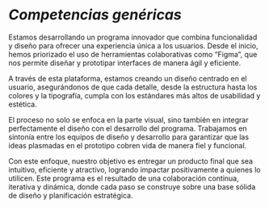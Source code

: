 # *Competencias genéricas*

Estamos desarrollando un programa innovador que combina funcionalidad y diseño para ofrecer una experiencia única a los usuarios. Desde el inicio, hemos priorizado el uso de herramientas colaborativas como “Figma”, que nos permite diseñar y prototipar interfaces de manera ágil y eficiente. 

A través de esta plataforma, estamos creando un diseño centrado en el usuario, asegurándonos de que cada detalle, desde la estructura hasta los colores y la tipografía, cumpla con los estándares más altos de usabilidad y estética. 

El proceso no solo se enfoca en la parte visual, sino también en integrar perfectamente el diseño con el desarrollo del programa. Trabajamos en sintonía entre los equipos de diseño y desarrollo para garantizar que las ideas plasmadas en el prototipo cobren vida de manera fiel y funcional.

Con este enfoque, nuestro objetivo es entregar un producto final que sea intuitivo, eficiente y atractivo, logrando impactar positivamente a quienes lo utilicen. Este programa es el resultado de una colaboración continua, iterativa y dinámica, donde cada paso se construye sobre una base sólida de diseño y planificación estratégica.



